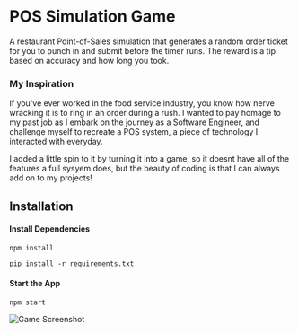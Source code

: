 # POS Simulation Game

A restaurant Point-of-Sales simulation that generates a random order ticket for you to punch in and submit before the timer runs. The reward is a tip based on accuracy and how long you took.

### My Inspiration
If you've ever worked in the food service industry, you know how nerve wracking it is to ring in an order during a rush. I wanted to pay homage to my past job as I embark on the journey as a Software Engineer, and challenge myself to recreate a POS system, a piece of technology I interacted with everyday.

I added a little spin to it by turning it into a game, so it doesnt have all of the features a full sysyem does, but the beauty of coding is that I can always add on to my projects!


## Installation
#### Install Dependencies

```npm install```

```pip install -r requirements.txt```



#### Start the App
```npm start```


![Game Screenshot](./public/Game%20Screenshot.png)